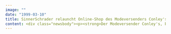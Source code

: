 ```yaml
---
image: ""
date: "1999-03-10"
title: SinnerSchrader relauncht Online-Shop des Modeversenders Conley's
content: <div class="newsbody"><p><strong>Der Modeversender Conley's, bekannt durch hochwertige Mode- und Freizeitartikel, hat seinen Online-Shop www.conleys.de von der Internetagentur SinnerSchrader rechtzeitig zur Frühjahrssaison komplett überarbeiten lassen.</strong></p><p>Das Ergebnis ist der erste Online-Shop mit interaktiver Produktpräsentation&#58; Dank neuer Dynamic-HTML Features können Online-Shopper jetzt jedes Produkt per Drag&amp;Drop in einen Zooming-Bereich ziehen und so die Detailansichten samt Beschreibung sehen.</p><p>Die Grundmerkmale des Edel-Versenders hat SinnerSchrader in der neuen Shopgeneration weiter verfeinert&#58; Conley's unterteilt seinen Katalog jetzt in acht Kategorien. Neu sind Sektionen wie "Macho" oder "Emma Peel", in der sogar Agentenkameras und eine Jeep-TV-Boombox zu finden sind. Alle Produkte werden nach bewährter Conley's-Art aufwendig und mit viel Liebe zum Detail präsentiert; die intuitive Navigation und ein intelligentes Ordersystem gewährleisten ein entspanntes Online-Shoppen. Zusätzlich bietet Conley's ein Materiallexikon, das die Eigenschaften der verwendeten Stoffe und Materialien erklärt.</p><p><a class="news-backlink" href="/de/"><svg class="svg-ico svg-ico--arrow-left"><use xlink&#58;href="#arrow-down"></use></svg>Zurück zur Presse Übersicht</a></p></div>
---
```

